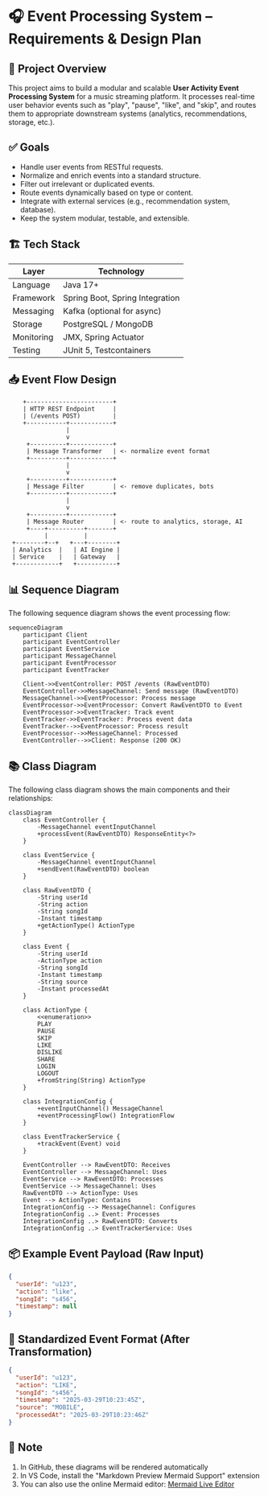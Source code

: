 # 🎧 Event Processing System – Requirements & Design Plan

## 📌 Project Overview

This project aims to build a modular and scalable **User Activity Event Processing System** for a music streaming platform. It processes real-time user behavior events such as "play", "pause", "like", and "skip", and routes them to appropriate downstream systems (analytics, recommendations, storage, etc.).

## ✅ Goals

- Handle user events from RESTful requests.
- Normalize and enrich events into a standard structure.
- Filter out irrelevant or duplicated events.
- Route events dynamically based on type or content.
- Integrate with external services (e.g., recommendation system, database).
- Keep the system modular, testable, and extensible.

## 🏗️ Tech Stack

| Layer            | Technology                      |
|------------------|----------------------------------|
| Language         | Java 17+                         |
| Framework        | Spring Boot, Spring Integration |
| Messaging        | Kafka (optional for async)      |
| Storage          | PostgreSQL / MongoDB            |
| Monitoring       | JMX, Spring Actuator            |
| Testing          | JUnit 5, Testcontainers          |

## 📥 Event Flow Design

```
    +------------------------+
    | HTTP REST Endpoint     |
    | (/events POST)         |
    +-----------+------------+
                |
                v
     +----------+------------+
     | Message Transformer   | <- normalize event format
     +----------+------------+
                |
                v
     +----------+------------+
     | Message Filter        | <- remove duplicates, bots
     +----------+------------+
                |
                v
     +----------+------------+
     | Message Router        | <- route to analytics, storage, AI
     +----+----------+-------+
          |          |
 +--------+--+   +---+--------+
 | Analytics  |   | AI Engine |
 | Service    |   | Gateway   |
 +------------+   +-----------+

```

## 📊 Sequence Diagram

The following sequence diagram shows the event processing flow:

```mermaid
sequenceDiagram
    participant Client
    participant EventController
    participant EventService
    participant MessageChannel
    participant EventProcessor
    participant EventTracker
    
    Client->>EventController: POST /events (RawEventDTO)
    EventController->>MessageChannel: Send message (RawEventDTO)
    MessageChannel->>EventProcessor: Process message
    EventProcessor->>EventProcessor: Convert RawEventDTO to Event
    EventProcessor->>EventTracker: Track event
    EventTracker->>EventTracker: Process event data
    EventTracker-->>EventProcessor: Process result
    EventProcessor-->>MessageChannel: Processed
    EventController-->>Client: Response (200 OK)
```

## 📚 Class Diagram

The following class diagram shows the main components and their relationships:

```mermaid
classDiagram
    class EventController {
        -MessageChannel eventInputChannel
        +processEvent(RawEventDTO) ResponseEntity<?>
    }
    
    class EventService {
        -MessageChannel eventInputChannel
        +sendEvent(RawEventDTO) boolean
    }
    
    class RawEventDTO {
        -String userId
        -String action
        -String songId
        -Instant timestamp
        +getActionType() ActionType
    }
    
    class Event {
        -String userId
        -ActionType action
        -String songId
        -Instant timestamp
        -String source
        -Instant processedAt
    }
    
    class ActionType {
        <<enumeration>>
        PLAY
        PAUSE
        SKIP
        LIKE
        DISLIKE
        SHARE
        LOGIN
        LOGOUT
        +fromString(String) ActionType
    }
    
    class IntegrationConfig {
        +eventInputChannel() MessageChannel
        +eventProcessingFlow() IntegrationFlow
    }
    
    class EventTrackerService {
        +trackEvent(Event) void
    }
    
    EventController --> RawEventDTO: Receives
    EventController --> MessageChannel: Uses
    EventService --> RawEventDTO: Processes
    EventService --> MessageChannel: Uses
    RawEventDTO --> ActionType: Uses
    Event --> ActionType: Contains
    IntegrationConfig --> MessageChannel: Configures
    IntegrationConfig ..> Event: Processes
    IntegrationConfig ..> RawEventDTO: Converts
    IntegrationConfig ..> EventTrackerService: Uses
```

## 📦 Example Event Payload (Raw Input)

```json
{
  "userId": "u123",
  "action": "like",
  "songId": "s456",
  "timestamp": null
}
```

## 🧰 Standardized Event Format (After Transformation)
```json
{
  "userId": "u123",
  "action": "LIKE",
  "songId": "s456",
  "timestamp": "2025-03-29T10:23:45Z",
  "source": "MOBILE",
  "processedAt": "2025-03-29T10:23:46Z"
}
```

## 📝 Note

1. In GitHub, these diagrams will be rendered automatically
2. In VS Code, install the "Markdown Preview Mermaid Support" extension
3. You can also use the online Mermaid editor: [Mermaid Live Editor](https://mermaid.live/)
